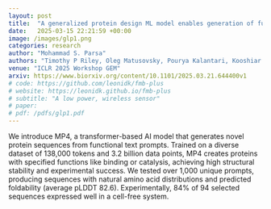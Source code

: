 ```yaml
---
layout: post
title:  "A generalized protein design ML model enables generation of functional de novo proteins"
date:   2025-03-15 22:21:59 +00:00
image: /images/glp1.png
categories: research
author: "Mohammad S. Parsa"
authors: "Timothy P Riley, Oleg Matusovsky, Pourya Kalantari, Kooshiar Azimian, Kathy Y Wei, <u>Mohammad S. Parsa</u>"
venue: "ICLR 2025 Workshop GEM"
arxiv: https://www.biorxiv.org/content/10.1101/2025.03.21.644400v1
# code: https://github.com/leonidk/fmb-plus
# website: https://leonidk.github.io/fmb-plus
# subtitle: "A low power, wireless sensor"
# paper: 
# pdf: /pdfs/glp1.pdf
---
```

We introduce MP4, a transformer-based AI model that generates novel protein sequences from functional text prompts. Trained on a diverse dataset of 138,000 tokens and 3.2 billion data points, MP4 creates proteins with specified functions like binding or catalysis, achieving high structural stability and experimental success. We tested over 1,000 unique prompts, producing sequences with natural amino acid distributions and predicted foldability (average pLDDT 82.6). Experimentally, 84% of 94 selected sequences expressed well in a cell-free system.
